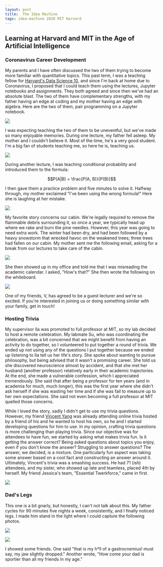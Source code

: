 ```yaml
---
layout: post
title:  The Idea Machine 
tags: idea-machine 2020 MIT Harvard
---
```


## Learning at Harvard and MIT in the Age of Artificial Intelligence

### Coronavirus Career Development

My parents and I have often discussed the two of them trying to become more familiar with
quantitative topics. This past term, I was a teaching fellow for 
[Harvard's Data Science 10](https://github.com/stat10), and since I'm back at 
home due to Coronavirus, I proposed that I could teach them using the lectures, 
Jupyter notebooks and assignments. They both agreed and since then we've had an absolute
blast. The two of them have complementary strengths, with my father having an edge at 
coding and my mother having an edge with algebra. Here are the two of them, pair
programming on a Jupyter notebook.

![](../_private_posts/20200530-idea-machine/datascience_1.jpg) 

I was expecting teaching the two of them to be uneventful, but
we've made so many enjoyable memories. During one lecture, my father fell asleep.
My mother and I couldn't believe it. Most of the time, he's a very good student.
I'm a big fan of students teaching me, so here he is, teaching us.

![](../_private_posts/20200530-idea-machine/datascience_3.jpg)

During another lecture, I was teaching conditional probability and introduced them
to the formula:

$$P(A|B) = \frac{P(A, B)}{P(B)}$$

I then gave them a practice problem and five minutes to solve it. Halfway through, my
mother exclaimed "I've been using the wrong formula!" Here she is laughing at her
mistake.

![](../_private_posts/20200530-idea-machine/datascience_2.jpg)

My favorite story concerns our cabin. We're legally required to remove the flammable
debris surrounding it, so once a year, we typically head up where we rake and burn
the pine needles. However, this year was going to need extra work. The winter had 
been dry, and had been followed by a heavy snowstorm that wrecked havoc on the
weakened trees; three trees had fallen on our cabin. My mother sent me the following
email, asking for a break from our lectures to take care of the cabin.

![](../_private_posts/20200530-idea-machine/datascience_5.png) 

She then showed up in my office and told me that I was misreading the academic
calendar. I asked, "How's that?" She then wrote the following on the whiteboard.

![](../_private_posts/20200530-idea-machine/datascience_4.jpg)

One of my friends, V, has agreed to be a guest lecturer and we're so excited.
If you're interested in joining us or doing something similar with your family,
get in touch!

### Hosting Trivia

My supervisor Ila was promoted to full professor at MIT, so my lab decided to
host a remote celebration. My labmate Su, who was coordinating the celebration,
was a bit concerned that we might benefit from having an activity to do
together, so I volunteered to put together a round of trivia. We ended up not
using any of the questions I put together because we ended up listening to Ila
tell us her life's story. She spoke about wanting to pursue philosophy, but 
being advised that it wasn't a promising career. She told us she discovered
neuroscience almost by accident, and that she met her husband (another professor)
relatively early in their academic trajectories. At the end, she made a 
vulnerable confession, which I appreciated tremendously. She said that after
being a professor for ten years (and in academia for much, much longer), this
was the first year where she didn't ask herself if she was wasting her time
and if she was fail to measure up to her own expectations. She said not even
becoming a full professor at MIT quelled those concerns.

While I loved the story, sadly I didn't get to use my trivia questions. However,
my friend [Vincent Yang](https://www.yangvincent.com/) was already attending online 
trivia hosted by a friend of his and he wanted to host his own, so he and I started
developing questions for him to use. In my opinion, crafting trivia questions is
more challenging than playing trivia. Since our objective was for attendees to have
fun, we started by asking what makes trivia fun. Is it getting the answer correct?
Being asked questions about topics you enjoy, even if you don't know the answer? 
Struggling to answer questions? The answer, we decided, is a mixture. One particularly
fun aspect was taking some answer based on a cool fact and constructing an answer
around it. Ultimately, Vincent's trivia was a smashing success. He had 71 (ish)
attendees, and my sister, who showed up late and teamless, placed 4th by herself.
My friend Jessica's team, "Essential Twerkforce," came in first.

![](../_private_posts/20200530-idea-machine/vincent_trivia.png)


### Dad's Legs

This one is a bit gnarly, but honestly, I can't not talk about this. My father 
cycles for 90 minutes five nights a week, consistently, and I finally noticed
legs. I made him stand in the light where I could capture the following photos.

![](../_private_posts/20200530-idea-machine/dads_legs_1.jpg)

![](assets/20200530_idea_machine/dads_legs_2.jpg)

I showed some friends. One said "that is my h*ll of a gastrocnemius! must say,
 my jaw slightly dropped." Another wrote, "How come your dad is sportier than
 all my friends in my age."